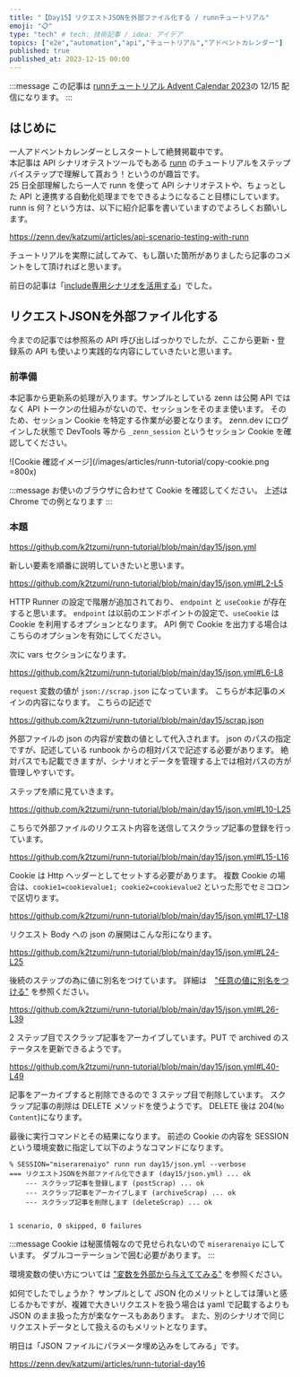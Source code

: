 ```yaml
---
title: "【Day15】リクエストJSONを外部ファイル化する / runnチュートリアル"
emoji: "📋"
type: "tech" # tech: 技術記事 / idea: アイデア
topics: ["e2e","automation","api","チュートリアル","アドベントカレンダー"]
published: true
published_at: 2023-12-15 00:00
---
```


:::message
この記事は [runnチュートリアル Advent Calendar 2023](https://qiita.com/advent-calendar/2023/runn-tutorial)の 12/15 配信になります。
:::

## はじめに

一人アドベントカレンダーとしスタートして絶賛掲載中です。  
本記事は API シナリオテストツールでもある [runn](https://github.com/k1LoW/runn) のチュートリアルをステップバイステップで理解して貰おう！というのが趣旨です。  
25 日全部理解したら一人で runn を使って API シナリオテストや、ちょっとした API と連携する自動化処理までをできるようになること目標にしています。  
runn is 何？という方は、以下に紹介記事を書いていますのでよろしくお願いします。

https://zenn.dev/katzumi/articles/api-scenario-testing-with-runn

チュートリアルを実際に試してみて、もし躓いた箇所がありましたら記事のコメントをして頂ければと思います。

前日の記事は「[include専用シナリオを活用する](https://zenn.dev/katzumi/articles/runn-tutorial-day14)」でした。

## リクエストJSONを外部ファイル化する

今までの記事では参照系の API 呼び出しばっかりでしたが、ここから更新・登録系の API も使いより実践的な内容にしていきたいと思います。 

### 前準備

本記事から更新系の処理が入ります。サンプルとしている zenn は公開 API ではなく API トークンの仕組みがないので、セッションをそのまま使います。
そのため、セッション Cookie を特定する作業が必要となります。
zenn.dev にログインした状態で DevTools 等から `_zenn_session` というセッション Cookie を確認してください。

![Cookie 確認イメージ](/images/articles/runn-tutorial/copy-cookie.png =800x)

:::message
お使いのブラウザに合わせて Cookie を確認してください。
上述は Chrome での例となります
:::

### 本題

https://github.com/k2tzumi/runn-tutorial/blob/main/day15/json.yml


新しい要素を順番に説明していきたいと思います。

https://github.com/k2tzumi/runn-tutorial/blob/main/day15/json.yml#L2-L5

HTTP Runner の設定で階層が追加されており、 `endpoint` と `useCookie` が存在すると思います。
`endpoint` は以前のエンドポイントの設定で、`useCookie` は Cookie を利用するオプションとなります。
API 側で Cookie を出力する場合はこちらのオプションを有効にしてください。


次に vars セクションになります。

https://github.com/k2tzumi/runn-tutorial/blob/main/day15/json.yml#L6-L8

`request` 変数の値が `json://scrap.json` になっています。
こちらが本記事のメインの内容になります。
こちらの記述で

https://github.com/k2tzumi/runn-tutorial/blob/main/day15/scrap.json

外部ファイルの json の内容が変数の値として代入されます。
json のパスの指定ですが、記述している runbook からの相対パスで記述する必要があります。
絶対パスでも記載できますが、シナリオとデータを管理する上では相対パスの方が管理しやすいです。

ステップを順に見ていきます。

https://github.com/k2tzumi/runn-tutorial/blob/main/day15/json.yml#L10-L25

こちらで外部ファイルのリクエスト内容を送信してスクラップ記事の登録を行っています。

https://github.com/k2tzumi/runn-tutorial/blob/main/day15/json.yml#L15-L16

Cookie は Http ヘッダーとしてセットする必要があります。
複数 Cookie の場合は、`cookie1=cookievalue1; cookie2=cookievalue2` といった形でセミコロンで区切ります。


https://github.com/k2tzumi/runn-tutorial/blob/main/day15/json.yml#L17-L18

リクエスト Body への json の展開はこんな形になります。

https://github.com/k2tzumi/runn-tutorial/blob/main/day15/json.yml#L24-L25

後続のステップの為に値に別名をつけています。
詳細は　["任意の値に別名をつける"](https://zenn.dev/katzumi/articles/runn-tutorial-day10) を参照ください。


https://github.com/k2tzumi/runn-tutorial/blob/main/day15/json.yml#L26-L39

2 ステップ目でスクラップ記事をアーカイブしています。PUT で archived のステータスを更新できるようです。

https://github.com/k2tzumi/runn-tutorial/blob/main/day15/json.yml#L40-L49

記事をアーカイブすると削除できるので 3 ステップ目で削除しています。
スクラップ記事の削除は DELETE メソッドを使うようです。
DELETE 後は 204(`No Content`)になります。

最後に実行コマンドとその結果になります。
前述の Cookie の内容を SESSION という環境変数に指定して以下のようなコマンドになります。

```console
% SESSION="miserarenaiyo" runn run day15/json.yml --verbose 
=== リクエストJSONを外部ファイル化できます (day15/json.yml) ... ok
    --- スクラップ記事を登録します (postScrap) ... ok
    --- スクラップ記事をアーカイブします (archiveScrap) ... ok
    --- スクラップ記事を削除します (deleteScrap) ... ok


1 scenario, 0 skipped, 0 failures
```

:::message
Cookie は秘匿情報なので見せられないので `miserarenaiyo` にしています。
ダブルコーテーションで囲む必要があります。
:::

環境変数の使い方については ["変数を外部から与えててみる"](https://zenn.dev/katzumi/articles/runn-tutorial-day06) を参照ください。

如何でしたでしょうか？
サンプルとして JSON 化のメリットとしては薄いと感じるかもですが、複雑で大きいリクエストを扱う場合は yaml で記載するよりも JSON のまま扱った方が楽なケースもああります。
また、別のシナリオで同じリクエストデータとして扱えるのもメリットとなります。


明日は「JSON ファイルにパラメータ埋め込みをしてみる」です。

https://zenn.dev/katzumi/articles/runn-tutorial-day16